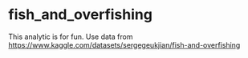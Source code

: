 # fish_and_overfishing
This analytic is for fun. Use data from https://www.kaggle.com/datasets/sergegeukjian/fish-and-overfishing
